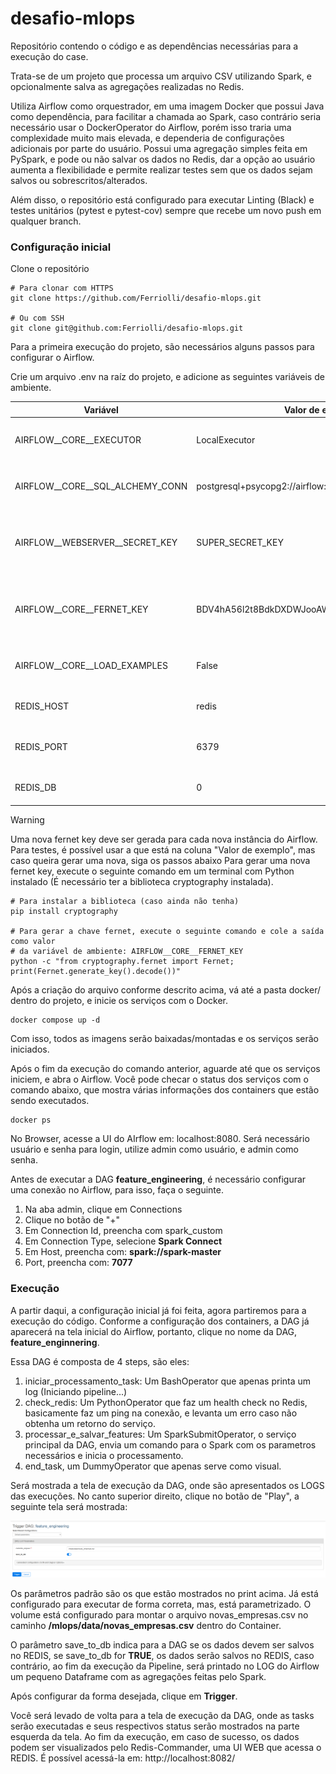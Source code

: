 
# desafio-mlops
Repositório contendo o código e as dependências necessárias para a execução do case.

Trata-se de um projeto que processa um arquivo CSV utilizando Spark, e opcionalmente salva as agregações realizadas no Redis.

Utiliza Airflow como orquestrador, em uma imagem Docker que possui Java como dependência, para facilitar a chamada ao Spark, caso contrário seria necessário usar o DockerOperator do Airflow, porém isso traria uma complexidade muito mais elevada, e dependeria de configurações adicionais por parte do usuário.
Possui uma agregação simples feita em PySpark, e pode ou não salvar os dados no Redis, dar a opção ao usuário aumenta a flexibilidade e permite realizar testes sem que os dados sejam salvos ou sobrescritos/alterados.

Além disso, o repositório está configurado para executar Linting (Black) e testes unitários (pytest e pytest-cov) sempre que recebe um novo push em qualquer branch.
### Configuração inicial

Clone o repositório

```
# Para clonar com HTTPS
git clone https://github.com/Ferriolli/desafio-mlops.git

# Ou com SSH
git clone git@github.com:Ferriolli/desafio-mlops.git
```

Para a primeira execução do projeto, são necessários alguns passos para configurar o Airflow.

Crie um arquivo .env na raíz do projeto, e adicione as seguintes variáveis de ambiente.

| Variável                        | Valor de exemplo                                       | Explicação                                                          |
| ------------------------------- | ------------------------------------------------------ | ------------------------------------------------------------------- |
| AIRFLOW__CORE__EXECUTOR         | LocalExecutor                                          | Define o tipo de executor que o Airflow vai usar.                   |
| AIRFLOW__CORE__SQL_ALCHEMY_CONN | postgresql+psycopg2://airflow:airflow@postgres/airflow | Define a string de conexão com o banco.                             |
| AIRFLOW__WEBSERVER__SECRET_KEY  | SUPER_SECRET_KEY                                       | Serve para assinar cookies da interface web do airflow.             |
| AIRFLOW__CORE__FERNET_KEY       | BDV4hA56l2t8BdkDXDWJooAWQdKj4xwBHWJLoAKNQuw=           | Serve para criptografar informações sensíveis armazenadas no banco. |
| AIRFLOW__CORE__LOAD_EXAMPLES    | False                                                  | Serve para carregar (ou não) DAGs de exemplo.                       |
| REDIS_HOST                      | redis                                                  | Host do redis usado como feature store                              |
| REDIS_PORT                      | 6379                                                   | Porta do redis usado como feature store                             |
| REDIS_DB                        | 0                                                      | DB do redis usado como feature store                                |

> [!WARNING]
Uma nova fernet key deve ser gerada para cada nova instância do Airflow. Para testes, é possível usar a que está na coluna "Valor de exemplo", mas caso queira gerar uma nova, siga os passos abaixo
Para gerar uma nova fernet key, execute o seguinte comando em um terminal com Python instalado (É necessário ter a biblioteca cryptography instalada).
```
# Para instalar a biblioteca (caso ainda não tenha)
pip install cryptography

# Para gerar a chave fernet, execute o seguinte comando e cole a saída como valor
# da variável de ambiente: AIRFLOW__CORE__FERNET_KEY
python -c "from cryptography.fernet import Fernet; print(Fernet.generate_key().decode())"
```

Após a criação do arquivo conforme descrito acima, vá até a pasta docker/ dentro do projeto, e inicie os serviços com o Docker.

```
docker compose up -d
```

Com isso, todos as imagens serão baixadas/montadas e os serviços serão iniciados.

Após o fim da execução do comando anterior, aguarde até que os serviços iniciem, e abra o Airflow.
Você pode checar o status dos serviços com o comando abaixo, que mostra várias informações dos containers que estão sendo executados.
```
docker ps
```

No Browser, acesse a UI do AIrflow em: localhost:8080.
Será necessário usuário e senha para login, utilize admin como usuário, e admin como senha.

Antes de executar a DAG **feature_engineering**, é necessário configurar uma conexão no Airflow, para isso, faça o seguinte.
1. Na aba admin, clique em Connections
2. Clique no botão de "+"
3. Em Connection Id, preencha com spark_custom
4. Em Connection Type, selecione **Spark Connect**
5. Em Host, preencha com: **spark://spark-master**
6. Port, preencha com: **7077**


### Execução

A partir daqui, a configuração inicial já foi feita, agora partiremos para a execução do código.
Conforme a configuração dos containers, a DAG já aparecerá na tela inicial do Airflow, portanto, clique no nome da DAG, **feature_enginnering**.

Essa DAG é composta de 4 steps, são eles:
1. iniciar_processamento_task: Um BashOperator que apenas printa um log (Iniciando pipeline...)
2. check_redis: Um PythonOperator que faz um health check no Redis, basicamente faz um ping na conexão, e levanta um erro caso não obtenha um retorno do serviço.
3. processar_e_salvar_features: Um SparkSubmitOperator, o serviço principal da DAG, envia um comando para o Spark com os parametros necessários e inicia o processamento.
4. end_task, um DummyOperator que apenas serve como visual.

Será mostrada a tela de execução da DAG, onde são apresentados os LOGS das execuções.
No canto superior direito, clique no botão de "Play", a seguinte tela será mostrada:

![Trigger da dag no Airflow](assets/airflow_dag_trigger.png)

Os parâmetros padrão são os que estão mostrados no print acima. Já está configurado para executar de forma correta, mas, está parametrizado.
O volume está configurado para montar o arquivo novas_empresas.csv no caminho **/mlops/data/novas_empresas.csv** dentro do Container.

O parâmetro save_to_db indica para a DAG se os dados devem ser salvos no REDIS, se save_to_db for **TRUE**, os dados serão salvos no REDIS, caso contrário, ao fim da execução da Pipeline, será printado no LOG do Airflow um pequeno Dataframe com as agregações feitas pelo Spark.

Após configurar da forma desejada, clique em **Trigger**.

Você será levado de volta para a tela de execução da DAG, onde as tasks serão executadas e seus respectivos status serão mostrados na parte esquerda da tela.
Ao fim da execução, em caso de sucesso, os dados podem ser visualizados pelo Redis-Commander, uma UI WEB que acessa o REDIS. É possível acessá-la em: http://localhost:8082/